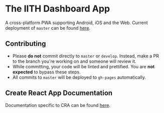 # The IITH Dashboard App

A cross-platform PWA supporting Android, iOS and the Web.
Current deployment of `master` can be found [here](https://iith-dashboard.github.io/iith-dashboard-pwa/).

## Contributing

- Please **do not** commit directly to `master` or `develop`. Instead, make a PR to the branch you're working on and someone will review it.
- While committing, your code will be linted and prettified. You are **not expected** to bypass these steps.
- All commits to `master` will be deployed to `gh-pages` automatically.

## Create React App Documentation

Documentation specific to CRA can be found [here](CRA.md).

